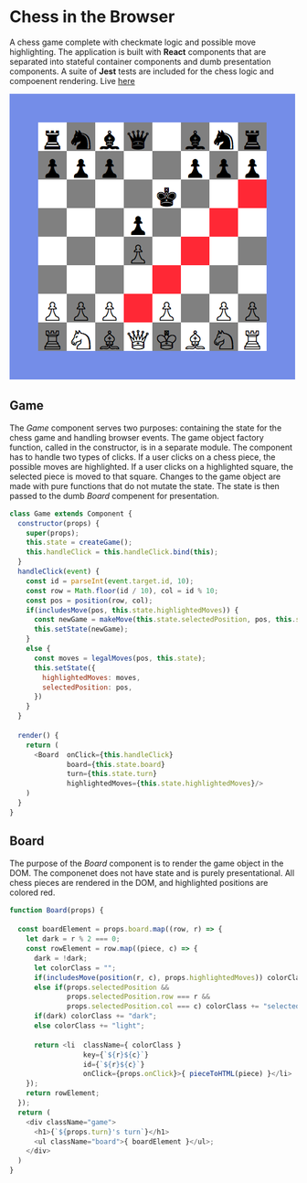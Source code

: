 # Chess in the Browser

A chess game complete with checkmate logic and possible move highlighting. The application is built with **React** components that are separated into stateful container components and dumb presentation components. A suite of **Jest** tests are included for the chess logic and compoenent rendering. Live [here](https://malcolmsgroves.github.io/chess-js/)

![Chess Board](./public/board.png)

## Game

The *Game* component serves two purposes: containing the state for the chess game and handling browser events. The game object factory function, called in the constructor, is in a separate module. The component has to handle two types of clicks. If a user clicks on a chess piece, the possible moves are highlighted. If a user clicks on a highlighted square, the selected piece is moved to that square. Changes to the game object are made with pure functions that do not mutate the state. The state is then passed to the dumb *Board* compenent for presentation.

```javascript
class Game extends Component {
  constructor(props) {
    super(props);
    this.state = createGame();
    this.handleClick = this.handleClick.bind(this);
  }
  handleClick(event) {
    const id = parseInt(event.target.id, 10);
    const row = Math.floor(id / 10), col = id % 10;
    const pos = position(row, col);
    if(includesMove(pos, this.state.highlightedMoves)) {
      const newGame = makeMove(this.state.selectedPosition, pos, this.state);
      this.setState(newGame);
    }
    else {
      const moves = legalMoves(pos, this.state);
      this.setState({
        highlightedMoves: moves,
        selectedPosition: pos,
      })
    }
  }

  render() {
    return (
      <Board  onClick={this.handleClick}
              board={this.state.board}
              turn={this.state.turn}
              highlightedMoves={this.state.highlightedMoves}/>
    )
  }
}
```

## Board

The purpose of the *Board* component is to render the game object in the DOM. The componenet does not have state and is purely presentational. All chess pieces are rendered in the DOM, and highlighted positions are colored red. 

```javascript
function Board(props) {

  const boardElement = props.board.map((row, r) => {
    let dark = r % 2 === 0;
    const rowElement = row.map((piece, c) => {
      dark = !dark;
      let colorClass = "";
      if(includesMove(position(r, c), props.highlightedMoves)) colorClass += "highlight-";
      else if(props.selectedPosition &&
              props.selectedPosition.row === r &&
              props.selectedPosition.col === c) colorClass += "selected-";
      if(dark) colorClass += "dark";
      else colorClass += "light";

      return <li  className={ colorClass }
                  key={`${r}${c}`}
                  id={`${r}${c}`}
                  onClick={props.onClick}>{ pieceToHTML(piece) }</li>
    });
    return rowElement;
  });
  return (
    <div className="game">
      <h1>{`${props.turn}'s turn`}</h1>
      <ul className="board">{ boardElement }</ul>;
    </div>
  )
}
```
